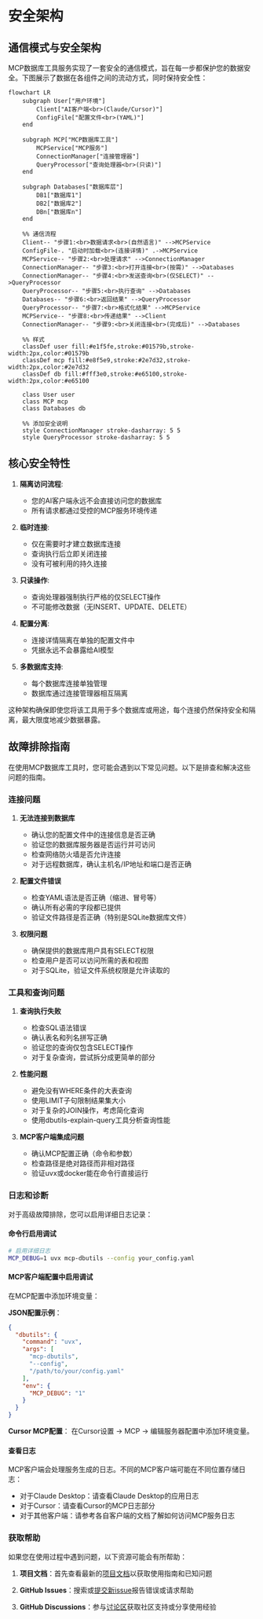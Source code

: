 # 安全架构

## 通信模式与安全架构

MCP数据库工具服务实现了一套安全的通信模式，旨在每一步都保护您的数据安全。下图展示了数据在各组件之间的流动方式，同时保持安全性：

```mermaid
flowchart LR
    subgraph User["用户环境"]
        Client["AI客户端<br>(Claude/Cursor)"]
        ConfigFile["配置文件<br>(YAML)"]
    end

    subgraph MCP["MCP数据库工具"]
        MCPService["MCP服务"]
        ConnectionManager["连接管理器"]
        QueryProcessor["查询处理器<br>(只读)"]
    end

    subgraph Databases["数据库层"]
        DB1["数据库1"]
        DB2["数据库2"]
        DBn["数据库n"]
    end

    %% 通信流程
    Client-- "步骤1:<br>数据请求<br>(自然语言)" -->MCPService
    ConfigFile-. "启动时加载<br>(连接详情)" .->MCPService
    MCPService-- "步骤2:<br>处理请求" -->ConnectionManager
    ConnectionManager-- "步骤3:<br>打开连接<br>(按需)" -->Databases
    ConnectionManager-- "步骤4:<br>发送查询<br>(仅SELECT)" -->QueryProcessor
    QueryProcessor-- "步骤5:<br>执行查询" -->Databases
    Databases-- "步骤6:<br>返回结果" -->QueryProcessor
    QueryProcessor-- "步骤7:<br>格式化结果" -->MCPService
    MCPService-- "步骤8:<br>传递结果" -->Client
    ConnectionManager-- "步骤9:<br>关闭连接<br>(完成后)" -->Databases

    %% 样式
    classDef user fill:#e1f5fe,stroke:#01579b,stroke-width:2px,color:#01579b
    classDef mcp fill:#e8f5e9,stroke:#2e7d32,stroke-width:2px,color:#2e7d32
    classDef db fill:#fff3e0,stroke:#e65100,stroke-width:2px,color:#e65100

    class User user
    class MCP mcp
    class Databases db

    %% 添加安全说明
    style ConnectionManager stroke-dasharray: 5 5
    style QueryProcessor stroke-dasharray: 5 5
```

## 核心安全特性

1. **隔离访问流程**:
   - 您的AI客户端永远不会直接访问您的数据库
   - 所有请求都通过受控的MCP服务环境传递

2. **临时连接**:
   - 仅在需要时才建立数据库连接
   - 查询执行后立即关闭连接
   - 没有可被利用的持久连接

3. **只读操作**:
   - 查询处理器强制执行严格的仅SELECT操作
   - 不可能修改数据（无INSERT、UPDATE、DELETE）

4. **配置分离**:
   - 连接详情隔离在单独的配置文件中
   - 凭据永远不会暴露给AI模型

5. **多数据库支持**:
   - 每个数据库连接单独管理
   - 数据库通过连接管理器相互隔离

这种架构确保即使您将该工具用于多个数据库或用途，每个连接仍然保持安全和隔离，最大限度地减少数据暴露。

## 故障排除指南

在使用MCP数据库工具时，您可能会遇到以下常见问题。以下是排查和解决这些问题的指南。

### 连接问题

1. **无法连接到数据库**
   - 确认您的配置文件中的连接信息是否正确
   - 验证您的数据库服务器是否运行并可访问
   - 检查网络防火墙是否允许连接
   - 对于远程数据库，确认主机名/IP地址和端口是否正确

2. **配置文件错误**
   - 检查YAML语法是否正确（缩进、冒号等）
   - 确认所有必需的字段都已提供
   - 验证文件路径是否正确（特别是SQLite数据库文件）

3. **权限问题**
   - 确保提供的数据库用户具有SELECT权限
   - 检查用户是否可以访问所需的表和视图
   - 对于SQLite，验证文件系统权限是允许读取的

### 工具和查询问题

1. **查询执行失败**
   - 检查SQL语法错误
   - 确认表名和列名拼写正确
   - 验证您的查询仅包含SELECT操作
   - 对于复杂查询，尝试拆分成更简单的部分

2. **性能问题**
   - 避免没有WHERE条件的大表查询
   - 使用LIMIT子句限制结果集大小
   - 对于复杂的JOIN操作，考虑简化查询
   - 使用dbutils-explain-query工具分析查询性能

3. **MCP客户端集成问题**
   - 确认MCP配置正确（命令和参数）
   - 检查路径是绝对路径而非相对路径
   - 验证uvx或docker能在命令行直接运行

### 日志和诊断

对于高级故障排除，您可以启用详细日志记录：

#### 命令行启用调试

```bash
# 启用详细日志
MCP_DEBUG=1 uvx mcp-dbutils --config your_config.yaml
```

#### MCP客户端配置中启用调试

在MCP配置中添加环境变量：

**JSON配置示例**：
```json
{
  "dbutils": {
    "command": "uvx",
    "args": [
      "mcp-dbutils",
      "--config",
      "/path/to/your/config.yaml"
    ],
    "env": {
      "MCP_DEBUG": "1"
    }
  }
}
```

**Cursor MCP配置**：
在Cursor设置 → MCP → 编辑服务器配置中添加环境变量。

#### 查看日志

MCP客户端会处理服务生成的日志。不同的MCP客户端可能在不同位置存储日志：

- 对于Claude Desktop：请查看Claude Desktop的应用日志
- 对于Cursor：请查看Cursor的MCP日志部分
- 对于其他客户端：请参考各自客户端的文档了解如何访问MCP服务日志

### 获取帮助

如果您在使用过程中遇到问题，以下资源可能会有所帮助：

1. **项目文档**：首先查看最新的[项目文档](https://github.com/donghao1393/mcp-dbutils)以获取使用指南和已知问题

2. **GitHub Issues**：搜索或[提交新issue](https://github.com/donghao1393/mcp-dbutils/issues)报告错误或请求帮助

3. **GitHub Discussions**：参与[讨论区](https://github.com/donghao1393/mcp-dbutils/discussions)获取社区支持或分享使用经验